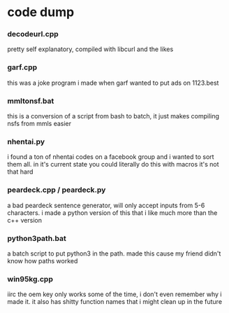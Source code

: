 # code dump

### decodeurl.cpp
pretty self explanatory, compiled with libcurl and the likes

### garf.cpp
this was a joke program i made when garf wanted to put ads on 1123.best

### mmltonsf.bat
this is a conversion of a script from bash to batch, it just makes compiling nsfs from mmls easier

### nhentai.py
i found a ton of nhentai codes on a facebook group and i wanted to sort them all. in it's current state you could literally do this with macros it's not that hard

### peardeck.cpp / peardeck.py
a bad peardeck sentence generator, will only accept inputs from 5-6 characters. i made a python version of this that i like much more than the c++ version

### python3path.bat
a batch script to put python3 in the path. made this cause my friend didn't know how paths worked

### win95kg.cpp
iirc the oem key only works some of the time, i don't even remember why i made it. it also has shitty function names that i might clean up in the future

